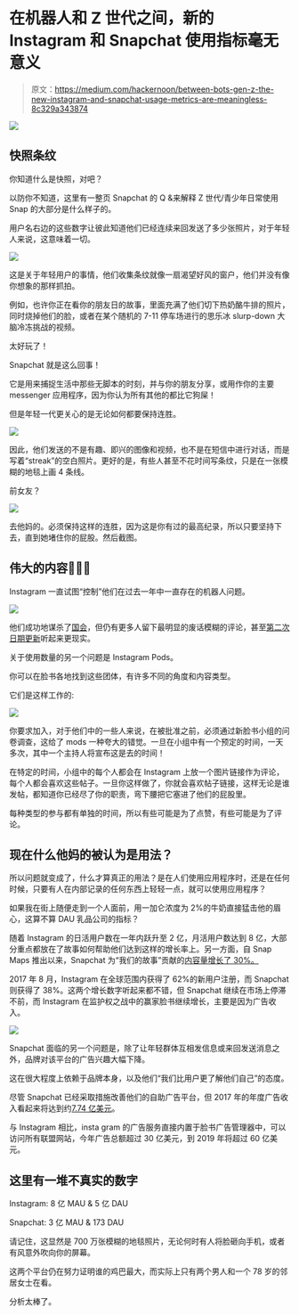 # 在机器人和 Z 世代之间，新的 Instagram 和 Snapchat 使用指标毫无意义

> 原文：<https://medium.com/hackernoon/between-bots-gen-z-the-new-instagram-and-snapchat-usage-metrics-are-meaningless-8c329a343874>

![](img/ff435c23645dd53b24465738e47dcd8c.png)

## 快照条纹

你知道什么是快照，对吧？

以防你不知道，这里有一整页 Snapchat 的 Q &来解释 Z 世代/青少年日常使用 Snap 的大部分是什么样子的。

用户名右边的这些数字让彼此知道他们已经连续来回发送了多少张照片，对于年轻人来说，这意味着一切。

![](img/7ace3aa3cb1f9b9bd8fdc95f72afa77a.png)

这是关于年轻用户的事情，他们收集条纹就像一扇渴望好风的窗户，他们并没有像你想象的那样抓拍。

例如，也许你正在看你的朋友日的故事，里面充满了他们切下热奶酪牛排的照片，同时烧掉他们的脸，或者在某个随机的 7-11 停车场进行的思乐冰 slurp-down 大脑冷冻挑战的视频。

太好玩了！

Snapchat 就是这么回事！

它是用来捕捉生活中那些无脚本的时刻，并与你的朋友分享，或用作你的主要 messenger 应用程序，因为你认为所有其他的都比它狗屎！

但是年轻一代更关心的是无论如何都要保持连胜。

![](img/130407e4f1102a9d425485bbefeecfb1.png)

因此，他们发送的不是有趣、即兴的图像和视频，也不是在短信中进行对话，而是写着“streak”的空白照片。更好的是，有些人甚至不花时间写条纹，只是在一张模糊的地毯上画 4 条线。

前女友？

![](img/39e9a94354168687382a7c57ee959773.png)

去他妈的。必须保持这样的连胜，因为这是你有过的最高纪录，所以只要坚持下去，直到她堵住你的屁股。然后截图。

## 伟大的内容💯🙌🤘

Instagram 一直试图“控制”他们在过去一年中一直存在的机器人问题。

![](img/61171fc141d45326f035527ac4feb881.png)

他们成功地谋杀了[国会](https://instagress.com/)，但仍有更多人留下最明显的废话模糊的评论，甚至[第二次日期更新](https://soundcloud.com/live955pdx/sets/brooke-jubals-second-date)听起来更现实。

关于使用数量的另一个问题是 Instagram Pods。

你可以在脸书各地找到这些团体，有许多不同的角度和内容类型。

它们是这样工作的:

![](img/bfc7c34ed343d011bd077104e1cfbe60.png)

你要求加入，对于他们中的一些人来说，在被批准之前，必须通过新脸书小组的问卷调查，这给了 mods 一种夸大的错觉。一旦在小组中有一个预定的时间，一天多次，其中一个主持人将宣布这是去的时间！

在特定的时间，小组中的每个人都会在 Instagram 上放一个图片链接作为评论，每个人都会喜欢这些帖子。一旦你这样做了，你就会喜欢帖子链接，这样无论是谁发帖，都知道你已经尽了你的职责，弯下腰把它塞进了他们的屁股里。

每种类型的参与都有单独的时间，所以有些可能是为了点赞，有些可能是为了评论。

## 现在什么他妈的被认为是用法？

所以问题就变成了，什么才算真正的用法？是在人们使用应用程序时，还是在任何时候，只要有人在内部记录的任何东西上轻轻一点，就可以使用应用程序？

如果我在街上随便走到一个人面前，用一加仑浓度为 2%的牛奶直接猛击他的眉心，这算不算 DAU 乳品公司的指标？

随着 Instagram 的日活用户数在一年内跃升至 2 亿，月活用户数达到 8 亿，大部分重点都放在了故事如何帮助他们达到这样的增长率上。另一方面，自 Snap Maps 推出以来，Snapchat 为“我们的故事”贡献的[内容量增长了 30%。](http://www.businessinsider.com/instagram-on-track-to-top-snapchats-new-user-sign-ups-2017-9)

2017 年 8 月，Instagram 在全球范围内获得了 62%的新用户注册，而 Snapchat 则获得了 38%。这两个增长数字听起来都不错，但 Snapchat 继续在市场上停滞不前，而 Instagram 在监护权之战中的赢家脸书继续增长，主要是因为广告收入。

![](img/69978ca95a8dcf7e7f0e98bdd13f96af.png)

Snapchat 面临的另一个问题是，除了让年轻群体互相发信息或来回发送消息之外，品牌对该平台的广告兴趣大幅下降。

这在很大程度上依赖于品牌本身，以及他们“我们比用户更了解他们自己”的态度。

尽管 Snapchat 已经采取措施改善他们的自助广告平台，但 2017 年的年度广告收入看起来将达到约[7.74 亿美元](https://www.emarketer.com/Article/eMarketer-Lowers-Snapchats-Ad-Revenue-Forecast-2017/1016554)。

与 Instagram 相比，insta gram 的广告服务直接内置于脸书广告管理器中，可以访问所有联盟网站，今年广告总额超过 30 亿美元，到 2019 年将超过 60 亿美元。

## 这里有一堆不真实的数字

Instagram: 8 亿 MAU & 5 亿 DAU

Snapchat: 3 亿 MAU & 173 DAU

请记住，这显然是 700 万张模糊的地毯照片，无论何时有人将脸砸向手机，或者有风意外吹向你的屏幕。

这两个平台仍在努力证明谁的鸡巴最大，而实际上只有两个男人和一个 78 岁的邻居女士在看。

分析太棒了。